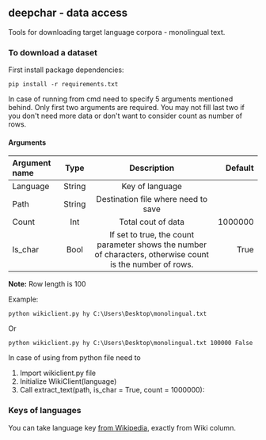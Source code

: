 ## deepchar - data access

Tools for downloading target language corpora - monolingual text.

### To download a dataset

First install package dependencies:

```
pip install -r requirements.txt
```

In case of running from cmd need to specify 5 arguments mentioned behind.
Only first two arguments are required. You may not fill last two if you don't need more data or don't want to consider count as number of rows.

#### Arguments

| Argument name  | Type         | Description                                                                                               | Default |
| :------------- | :----------: | :--------------------------------------------------------------------------------------------------------:|--------:|
| Language       | String       | Key of language                                                                                           |         |
| Path           | String       | Destination file where need to save                                                                       |         |
| Count          | Int          | Total cout of data                                                                                        | 1000000 |
| Is_char        | Bool         | If set to true, the count parameter shows the number of characters, otherwise count is the number of rows.| True    |

**Note:** Row length is 100

Example:
```
python wikiclient.py hy C:\Users\Desktop\monolingual.txt 
```
Or
```
python wikiclient.py hy C:\Users\Desktop\monolingual.txt 100000 False
```

In case of using from python file need to
1. Import wikiclient.py file
2. Initialize WikiClient(language)
3. Call extract_text(path, is_char = True, count = 1000000): 

### Keys of languages

You can take language key [from Wikipedia][1], exactly from Wiki column.

[1]:https://en.wikipedia.org/wiki/List_of_Wikipedias#Detailed_list




